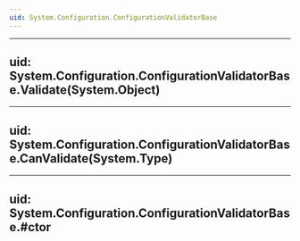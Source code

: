 ```yaml
---
uid: System.Configuration.ConfigurationValidatorBase
---
```


---
uid: System.Configuration.ConfigurationValidatorBase.Validate(System.Object)
---

---
uid: System.Configuration.ConfigurationValidatorBase.CanValidate(System.Type)
---

---
uid: System.Configuration.ConfigurationValidatorBase.#ctor
---
